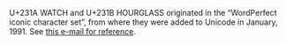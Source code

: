 U+231A WATCH and U+231B HOURGLASS originated in the “WordPerfect iconic
character set”, from where they were added to Unicode in January, 1991. See
[this e-mail for reference](https://corp.unicode.org/pipermail/unicode/2021-February/009307.html).
